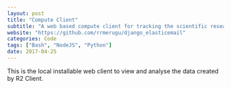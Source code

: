 ```yaml
---
layout: post
title: "Compute Client"
subtitle: "A web based compute client for tracking the scientific research activity"
website: "https://github.com/rrmerugu/django_elasticemail"
categories: Code
tags: ["Bash", "NodeJS", "Python"]
date: 2017-04-25
---
```


This is the local installable web client to view and analyse the data created by R2 Client.
